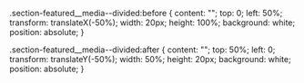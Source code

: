 .section-featured__media--divided:before {
    content: "";
    top: 0;
    left: 50%;
    transform: translateX(-50%);
    width: 20px;
    height: 100%;
    background: white;
    position: absolute;
}


.section-featured__media--divided:after {
    content: "";
    top: 50%;
    left: 0;
    transform: translateY(-50%);
    width: 50%;
    height: 20px;
    background: white;
    position: absolute;
}


